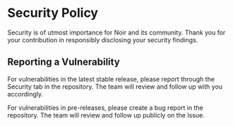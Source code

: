 # Security Policy

Security is of utmost importance for Noir and its community. Thank you for your contribution in responsibly disclosing your security findings.

## Reporting a Vulnerability

For vulnerabilities in the latest stable release, please report through the Security tab in the repository. The team will review and follow up with you accordingly.

For vulnerabilities in pre-releases, please create a bug report in the repository. The team will review and follow up publicly on the Issue.
